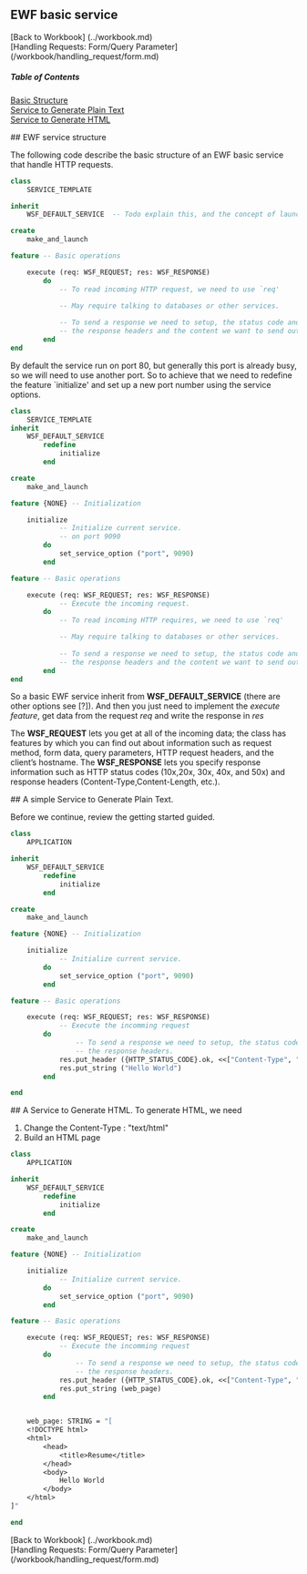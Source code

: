## EWF basic service

[Back to Workbook] (../workbook.md) 		
[Handling Requests: Form/Query Parameter] (/workbook/handling_request/form.md)

##### Table of Contents  
[Basic Structure](#structure)  
[Service to Generate Plain Text](#text)  
[Service to Generate HTML](#html)  


<a name="structure"/>
## EWF service structure

The following code describe the basic structure of an EWF basic service that handle HTTP requests.

```eiffel
class
	SERVICE_TEMPLATE

inherit
	WSF_DEFAULT_SERVICE  -- Todo explain this, and the concept of launchers and connectors ()

create
	make_and_launch

feature -- Basic operations

	execute (req: WSF_REQUEST; res: WSF_RESPONSE)
		do
			-- To read incoming HTTP request, we need to use `req'

			-- May require talking to databases or other services.	
 
			-- To send a response we need to setup, the status code and
			-- the response headers and the content we want to send out our client
		end
end
```

By default the service run on port 80, but generally this port is already busy, so we will need to use another port.
So to achieve that we need to redefine the feature `initialize' and set up a new port number using the service options.

```eiffel
class
	SERVICE_TEMPLATE
inherit
	WSF_DEFAULT_SERVICE
		redefine
			initialize
		end

create
	make_and_launch

feature {NONE} -- Initialization

	initialize
			-- Initialize current service.
			-- on port 9090
		do
			set_service_option ("port", 9090)
		end

feature -- Basic operations

	execute (req: WSF_REQUEST; res: WSF_RESPONSE)
			-- Execute the incoming request.
		do
			-- To read incoming HTTP requires, we need to use `req'

			-- May require talking to databases or other services.	
 
			-- To send a response we need to setup, the status code and
			-- the response headers and the content we want to send out client
		end
end
```

So a basic EWF service inherit from **WSF_DEFAULT_SERVICE** (there are other options see [?]).
And then you just need to implement the *execute feature*, get data from the request *req* and write the response in *res*

The **WSF_REQUEST** lets you get at all of the incoming data; the class has features by which you can find out about information
such as request method, form data, query parameters, HTTP request headers, and the client’s hostname. 
The **WSF_RESPONSE** lets you specify response information such as HTTP status codes (10x,20x, 30x, 40x, and 50x) and response headers (Content-Type,Content-Length, etc.).


<a name="text"/>
## A simple Service to Generate Plain Text.

Before we continue, review the getting started guided.

```eiffel
class
	APPLICATION

inherit
	WSF_DEFAULT_SERVICE
		redefine
			initialize
		end

create
	make_and_launch

feature {NONE} -- Initialization

	initialize
			-- Initialize current service.
		do
			set_service_option ("port", 9090)
		end

feature -- Basic operations

	execute (req: WSF_REQUEST; res: WSF_RESPONSE)
			-- Execute the incomming request
		do
				-- To send a response we need to setup, the status code and
				-- the response headers.
			res.put_header ({HTTP_STATUS_CODE}.ok, <<["Content-Type", "text/plain"], ["Content-Length", "11"]>>)
			res.put_string ("Hello World")
		end

end
```

<a name="html"/>
## A Service to Generate HTML.
To generate HTML, we need

1. Change the Content-Type : "text/html"
2. Build an HTML page

```eiffel
class
	APPLICATION

inherit
	WSF_DEFAULT_SERVICE
		redefine
			initialize
		end

create
	make_and_launch

feature {NONE} -- Initialization

	initialize
			-- Initialize current service.
		do
			set_service_option ("port", 9090)
		end

feature -- Basic operations

	execute (req: WSF_REQUEST; res: WSF_RESPONSE)
			-- Execute the incomming request
		do
				-- To send a response we need to setup, the status code and
				-- the response headers.
			res.put_header ({HTTP_STATUS_CODE}.ok, <<["Content-Type", "text/html"], ["Content-Length", web_page.count.out]>>)
			res.put_string (web_page)
		end


	web_page: STRING = "[ 	
	<!DOCTYPE html>
	<html>
		<head>
			<title>Resume</title>
		</head>
		<body>
			Hello World
		</body>
	</html>
]"

end
```
[Back to Workbook] (../workbook.md) 		
[Handling Requests: Form/Query Parameter] (/workbook/handling_request/form.md)

